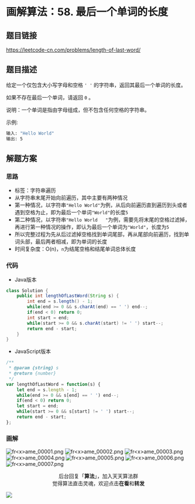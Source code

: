 # 画解算法：58. 最后一个单词的长度

## 题目链接

https://leetcode-cn.com/problems/length-of-last-word/

## 题目描述

给定一个仅包含大小写字母和空格 `' '` 的字符串，返回其最后一个单词的长度。

如果不存在最后一个单词，请返回 `0` 。

说明：一个单词是指由字母组成，但不包含任何空格的字符串。

示例:

```bash
输入: "Hello World"
输出: 5
```


## 解题方案

### 思路

- 标签：字符串遍历
- 从字符串末尾开始向前遍历，其中主要有两种情况
- 第一种情况，以字符串`"Hello World"`为例，从后向前遍历直到遍历到头或者遇到空格为止，即为最后一个单词`"World"`的长度`5`
- 第二种情况，以字符串`"Hello World   "`为例，需要先将末尾的空格过滤掉，再进行第一种情况的操作，即认为最后一个单词为`"World"`，长度为`5`
- 所以完整过程为先从后过滤掉空格找到单词尾部，再从尾部向前遍历，找到单词头部，最后两者相减，即为单词的长度
- 时间复杂度：O(n)，`n`为结尾空格和结尾单词总体长度

### 代码

- Java版本

```Java
class Solution {
    public int lengthOfLastWord(String s) {
        int end = s.length() - 1;
        while(end >= 0 && s.charAt(end) == ' ') end--;
        if(end < 0) return 0;
        int start = end;
        while(start >= 0 && s.charAt(start) != ' ') start--;
        return end - start;
    }
}
```

- JavaScript版本

```JavaScript
/**
 * @param {string} s
 * @return {number}
 */
var lengthOfLastWord = function(s) {
    let end = s.length - 1;
    while(end >= 0 && s[end] == ' ') end--;
    if(end < 0) return 0;
    let start = end;
    while(start >= 0 && s[start] != ' ') start--;
    return end - start;
};
```


### 画解

![fr&lt;x&gt;ame_00001.png](https://i.loli.net/2019/06/27/5d141805945db82470.png)
![fr&lt;x&gt;ame_00002.png](https://i.loli.net/2019/06/27/5d1418048a4a749422.png)
![fr&lt;x&gt;ame_00003.png](https://i.loli.net/2019/06/27/5d141805a6b5b53315.png)
![fr&lt;x&gt;ame_00004.png](https://i.loli.net/2019/06/27/5d14180697c9c63433.png)
![fr&lt;x&gt;ame_00005.png](https://i.loli.net/2019/06/27/5d1418091be2325789.png)
![fr&lt;x&gt;ame_00006.png](https://i.loli.net/2019/06/27/5d1418055002d24630.png)
![fr&lt;x&gt;ame_00007.png](https://i.loli.net/2019/06/27/5d1418064c64c90527.png)

<span style="display:block;text-align:center;">后台回复「<strong>算法</strong>」，加入天天算法群</span>
<span style="display:block;text-align:center;">觉得算法直击灵魂，欢迎点击<strong>在看</strong>和<strong>转发</strong></span>

![](https://i.loli.net/2019/05/20/5ce23b33cc01d73486.gif)
